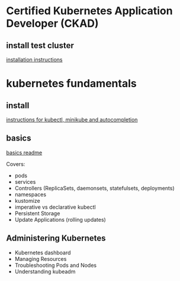 # Certified Kubernetes Application Developer (CKAD)
## install test cluster
[installation instructions]() 

# kubernetes fundamentals
## install 
[instructions for kubectl, minikube and autocompletion](https://github.com/paraker/kubernetes_2020/blob/master/install_local.md)

## basics
[basics readme](https://github.com/paraker/kubernetes_2020/blob/master/basics.md)

Covers:
* pods
* services
* Controllers (ReplicaSets, daemonsets, statefulsets, deployments)
* namespaces
* kustomize
* imperative vs declarative kubectl
* Persistent Storage
* Update Applications (rolling updates)

## Administering Kubernetes
* Kubernetes dashboard
* Managing Resources
* Troubleshooting Pods and Nodes
* Understanding kubeadm